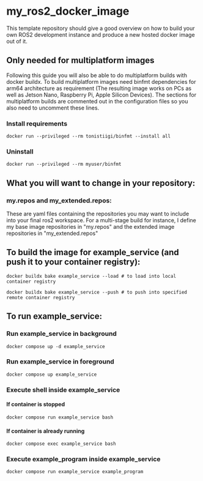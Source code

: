 # my_ros2_docker_image

This template repository should give a good overview on how to build your own ROS2 development instance and produce a new hosted docker image out of it.

## Only needed for multiplatform images
Following this guide you will also be able to do multiplatform builds with docker buildx.
To build multiplatform images need binfmt dependencies for arm64 architecture as requirement (The resulting image works on PCs as well as Jetson Nano, Raspberry Pi, Apple Silicon Devices).
The sections for multiplatform builds are commented out in the configuration files so you also need to uncomment these lines.
### Install requirements
```
docker run --privileged --rm tonistiigi/binfmt --install all
```
### Uninstall
```
docker run --privileged --rm myuser/binfmt
```

## What you will want to change in your repository:
### my.repos and my_extended.repos:
These are yaml files containing the repositories you may want to include into your final ros2 workspace.
For a multi-stage build for instance, I define my base image repositories in "my.repos" and the extended image repositories in "my_extended.repos"

## To build the image for example_service (and push it to your container registry):
```
docker buildx bake example_service --load # to load into local container registry
```
```
docker buildx bake example_service --push # to push into specified remote container registry
```
## To run example_service:
### Run example_service in background
```
docker compose up -d example_service
```
### Run example_service in foreground
```
docker compose up example_service
```
### Execute shell inside example_service
#### If container is stopped
```
docker compose run example_service bash
```
#### If container is already running
```
docker compose exec example_service bash
```
### Execute example_program inside example_service
```
docker compose run example_service example_program
```
